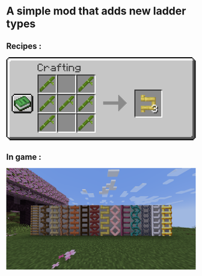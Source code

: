 # A simple mod that adds new ladder types
## Recipes : 
![Alt text](https://github.com/Loxymore/all-ladders-fabric/blob/master/images/recipes.gif?raw=true)
## In game : 
![Alt text](https://github.com/Loxymore/all-ladders-fabric/blob/master/images/In-Game.png?raw=true)
